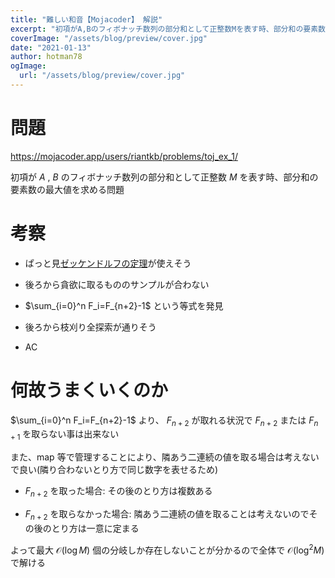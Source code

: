 ```yaml
---
title: "難しい和音【Mojacoder】 解説"
excerpt: "初項がA,Bのフィボナッチ数列の部分和として正整数Mを表す時、部分和の要素数の最大値を求める問題"
coverImage: "/assets/blog/preview/cover.jpg"
date: "2021-01-13"
author: hotman78
ogImage:
  url: "/assets/blog/preview/cover.jpg"
---
```


# 問題

https://mojacoder.app/users/riantkb/problems/toj_ex_1/

初項が $A$ , $B$ のフィボナッチ数列の部分和として正整数 $M$ を表す時、部分和の要素数の最大値を求める問題

# 考察

- ぱっと見[ゼッケンドルフの定理](https://ja.wikipedia.org/wiki/%E3%82%BC%E3%83%83%E3%82%B1%E3%83%B3%E3%83%89%E3%83%AB%E3%83%95%E3%81%AE%E5%AE%9A%E7%90%86)が使えそう

- 後ろから貪欲に取るもののサンプルが合わない

- $\sum_{i=0}^n F_i=F_{n+2}-1$ という等式を発見

- 後ろから枝刈り全探索が通りそう

- AC

# 何故うまくいくのか

$\sum_{i=0}^n F_i=F_{n+2}-1$ より、 $F_{n+2}$ が取れる状況で $F_{n+2}$ または $F_{n+1}$ を取らない事は出来ない

また、map 等で管理することにより、隣あう二連続の値を取る場合は考えないで良い(隣り合わないとり方で同じ数字を表せるため)

- $F_{n+2}$ を取った場合: その後のとり方は複数ある

- $F_{n+2}$ を取らなかった場合: 隣あう二連続の値を取ることは考えないのでその後のとり方は一意に定まる

よって最大 $\mathcal{O}(\log M)$ 個の分岐しか存在しないことが分かるので全体で $\mathcal{O}(\log^2 M)$ で解ける
